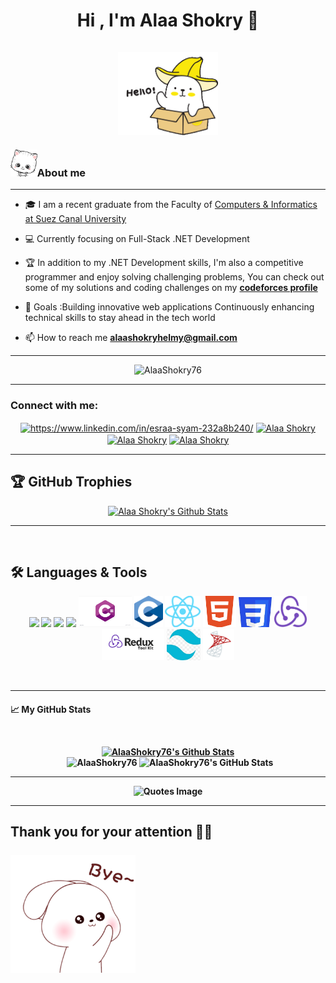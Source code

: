 <h1 align="center">Hi , I'm Alaa Shokry 🖤
</br> </br><img align = "center" src="https://github.com/EsraaSyam/EsraaSyam/blob/main/stickers/hi-hello.gif" width="160"> </h1>


 ### <img  src="https://github.com/EsraaSyam/EsraaSyam/blob/main/stickers/toofio-pays.gif" width="8.5%">About me


---

<!-- <p align="center">
  <a href="https://github.com/DenverCoder1/readme-typing-svg"><img src="https://readme-typing-svg.demolab.com?font=Fira+Code&size=23&pause=1000&color=FFBBD3&background=86FFB400&center=true&vCenter=true&random=false&width=435&lines=Computer+Science+Student;Competitive+Programmer;Software+Engineer;Backend+Developer"></a>
</p> -->

-  🎓 I am a recent graduate from the Faculty of [Computers & Informatics at Suez Canal University](http://suez.edu.eg/ar/?page_id=7325&lang=en)

- 💻 Currently focusing on Full-Stack .NET Development


- 🏆 In addition to my .NET Development skills, I'm also a competitive programmer and enjoy solving challenging problems,
 You can check out some of my solutions and coding challenges on my **[codeforces profile](https://codeforces.com/profile/_LOlly_)**

- 🌟 Goals :Building innovative web applications Continuously enhancing technical skills to stay ahead in the tech world

- 📫 How to reach me **alaashokryhelmy@gmail.com**


---

<p align="center"> <img src="https://komarev.com/ghpvc/?username=AlaaShokry76&label=Profile%20views&color=0e75b6&style=flat" alt="AlaaShokry76" height=25px, width=160px/> 
</p>

---

<h3 align="left"> Connect with me:</h3>
<p align="center">
<a href="https://www.linkedin.com/in/alaa-shokry/" target="blank"><img align="center" src="https://raw.githubusercontent.com/rahuldkjain/github-profile-readme-generator/master/src/images/icons/Social/linked-in-alt.svg" alt="https://www.linkedin.com/in/esraa-syam-232a8b240/" height="30" width="60" /></a>
<a href="https://www.hackerrank.com/profile/alaashokryhelmy" target="blank"><img align="center" src="https://raw.githubusercontent.com/rahuldkjain/github-profile-readme-generator/master/src/images/icons/Social/hackerrank.svg" alt="Alaa Shokry" height="30" width="60" /></a>
<a href="https://codeforces.com/profile/_LOlly_" target="blank"><img align="center" src="https://raw.githubusercontent.com/rahuldkjain/github-profile-readme-generator/master/src/images/icons/Social/codeforces.svg" alt="Alaa Shokry" height="30" width="30" /></a>
<a href="https://leetcode.com/u/Alaa_Shokry/" target="blank"><img align="center" src="https://raw.githubusercontent.com/rahuldkjain/github-profile-readme-generator/master/src/images/icons/Social/leet-code.svg" alt="Alaa Shokry" height="30" width="80" /></a>


---
  ## 🏆 GitHub Trophies
<p align="center">
    <a href="https://github.com/anuraghazra/github-readme-stats"><img alt="Alaa Shokry's Github Stats" src="https://github-profile-trophy.vercel.app/?username=AlaaShokry76&theme=radical&no-frame=false&no-bg=true&margin-w=4" height="250px"/></a>

---

<!---languages & Tools text --->

<div>&nbsp;</div>
<h2 align="left">🛠️ Languages & Tools</h2></p>
<div align="center">

<!--- language icons --->

<img height="50" src="https://user-images.githubusercontent.com/25181517/192108374-8da61ba1-99ec-41d7-80b8-fb2f7c0a4948.png" />
<img height="50" src="https://user-images.githubusercontent.com/25181517/192108891-d86b6220-e232-423a-bf5f-90903e6887c3.png" />
<img height="50" src="https://user-images.githubusercontent.com/25181517/117447155-6a868a00-af3d-11eb-9cfe-245df15c9f3f.png" />
<img height="50" src="https://user-images.githubusercontent.com/25181517/192106073-90fffafe-3562-4ff9-a37e-c77a2da0ff58.png" />
<img height="50" src="https://github.com/AlaaShokry76/AlaaShokry76/blob/main/stickers/download.png" />
<img height="50" src="https://github.com/AlaaShokry76/AlaaShokry76/blob/main/stickers/download%20(4).png" />

<img height="50" src="https://github.com/AlaaShokry76/AlaaShokry76/blob/main/stickers/React-icon.svg.png" />
<img height="50" src="https://github.com/AlaaShokry76/AlaaShokry76/blob/main/stickers/download%20(5).png" />
<img height="50" src="https://github.com/AlaaShokry76/AlaaShokry76/blob/main/stickers/download%20(1).jpg" />
<img height="50" src="https://github.com/AlaaShokry76/AlaaShokry76/blob/main/stickers/download%20(2).png" />
<img height="50" src="https://github.com/AlaaShokry76/AlaaShokry76/blob/main/stickers/download%20(3).png" />
<img height="50" src="https://github.com/AlaaShokry76/AlaaShokry76/blob/main/stickers/download.jpg" />
<img height="50" src="https://github.com/AlaaShokry76/AlaaShokry76/blob/main/stickers/download%20(1).png" />


&nbsp;
  </div>
  
<!--- Languages & Tools End --->

---

<!--- GitHub Stats --->
<h4 align="left">📈 My GitHub Stats</42></p>
  <br/>
  <p align="center">
    <a href="https://github.com/anuraghazra/github-readme-stats"><img alt="AlaaShokry76's Github Stats" src="https://github-readme-stats.vercel.app/api?username=AlaaShokry76&theme=chartreuse-dark&show_icons=true&hide_border=true&count_private=true" height="192px"/></a>
<br/>
  &nbsp;
	  <img src="https://github-readme-streak-stats.herokuapp.com/?user=EsraaSyam&theme=chartreuse-dark&hide_border=true" alt="AlaaShokry76" height="192px"/>
	  <img src="https://github-readme-stats.vercel.app/api/top-langs/?username=AlaaShokry76&theme=chartreuse-dark&show_icons=true&hide_border=true&layout=compact" alt="AlaaShokry76's GitHub Stats" alt="AlaaShokry76" height="192px"/>
  <br/>

---

<p align="center">
  <img src="https://quotes-github-readme.vercel.app/api?type=horizontal&theme=chartreuse-dark&show_icons=true&hide_border=true&layout=compact&animation=default&align=center" alt="Quotes Image">
</p>



---


<h2> Thank you for your attention 🙏🏻 </br> </br>  <img align="center" src="https://github.com/EsraaSyam/EsraaSyam/blob/main/stickers/Bye.gif" width = "200"/> </h2>


													     
													     
